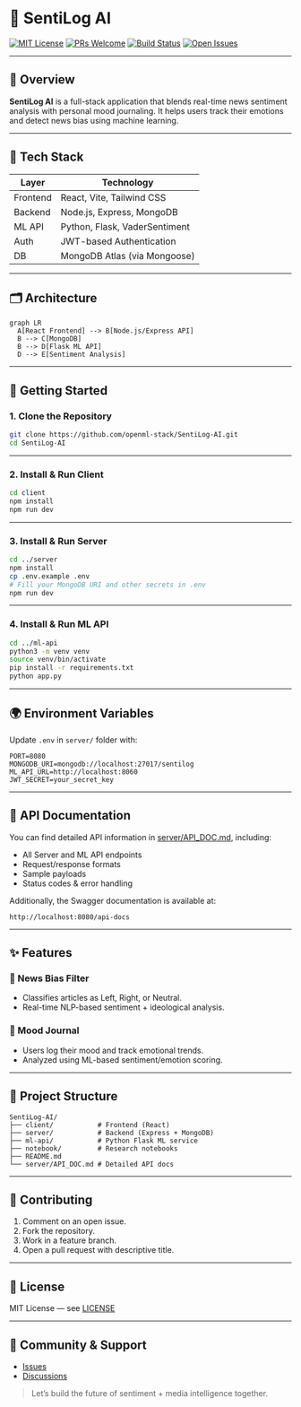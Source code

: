 # 🧠 SentiLog AI

[![MIT License](https://img.shields.io/badge/license-MIT-green.svg)](LICENSE)
[![PRs Welcome](https://img.shields.io/badge/PRs-welcome-brightgreen.svg)](https://github.com/openml-stack/SentiLog-AI/pulls)
[![Build Status](https://img.shields.io/github/actions/workflow/status/openml-stack/SentiLog-AI/ci.yml?branch=main)](https://github.com/openml-stack/SentiLog-AI/actions)
[![Open Issues](https://img.shields.io/github/issues/openml-stack/SentiLog-AI)](https://github.com/openml-stack/SentiLog-AI/issues)

---

## 🌟 Overview

**SentiLog AI** is a full-stack application that blends real-time news sentiment analysis with personal mood journaling. It helps users track their emotions and detect news bias using machine learning.

---

## 🔧 Tech Stack

| Layer       | Technology                    |
|-------------|-------------------------------|
| Frontend    | React, Vite, Tailwind CSS     |
| Backend     | Node.js, Express, MongoDB     |
| ML API      | Python, Flask, VaderSentiment |
| Auth        | JWT-based Authentication      |
| DB          | MongoDB Atlas (via Mongoose)  |

---

## 🗂️ Architecture

```mermaid
graph LR
  A[React Frontend] --> B[Node.js/Express API]
  B --> C[MongoDB]
  B --> D[Flask ML API]
  D --> E[Sentiment Analysis]
```

---

## 🚀 Getting Started

### 1. Clone the Repository

```bash
git clone https://github.com/openml-stack/SentiLog-AI.git
cd SentiLog-AI
```

---

### 2. Install & Run Client

```bash
cd client
npm install
npm run dev
```

---

### 3. Install & Run Server

```bash
cd ../server
npm install
cp .env.example .env
# Fill your MongoDB URI and other secrets in .env
npm run dev
```

---

### 4. Install & Run ML API

```bash
cd ../ml-api
python3 -m venv venv
source venv/bin/activate
pip install -r requirements.txt
python app.py
```

---

## 🌍 Environment Variables

Update `.env` in `server/` folder with:

```
PORT=8080
MONGODB_URI=mongodb://localhost:27017/sentilog
ML_API_URL=http://localhost:8060
JWT_SECRET=your_secret_key
```

---

## 📄 API Documentation

You can find detailed API information in [server/API_DOC.md](server/API_DOC.md), including:

- All Server and ML API endpoints
- Request/response formats
- Sample payloads
- Status codes & error handling

Additionally, the Swagger documentation is available at:

```text
http://localhost:8080/api-docs
```

---

## ✨ Features

### 📰 News Bias Filter
- Classifies articles as Left, Right, or Neutral.
- Real-time NLP-based sentiment + ideological analysis.

### 📓 Mood Journal
- Users log their mood and track emotional trends.
- Analyzed using ML-based sentiment/emotion scoring.

---

## 📁 Project Structure

```
SentiLog-AI/
├── client/           # Frontend (React)
├── server/           # Backend (Express + MongoDB)
├── ml-api/           # Python Flask ML service
├── notebook/         # Research notebooks
├── README.md
└── server/API_DOC.md # Detailed API docs
```

---

## 🧩 Contributing

1. Comment on an open issue.
2. Fork the repository.
3. Work in a feature branch.
4. Open a pull request with descriptive title.

---

## 📝 License

MIT License — see [LICENSE](./LICENSE)

---

## 🙌 Community & Support

- [Issues](https://github.com/openml-stack/SentiLog-AI/issues)
- [Discussions](https://github.com/openml-stack/SentiLog-AI/discussions)

> Let’s build the future of sentiment + media intelligence together.